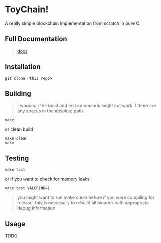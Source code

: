 # ToyChain!

A really simple blockchain implementation from scratch in pure C.

## Full Documentation
> [docs](https://angramme.github.io/toychain/index.html)

## Installation

```
git clone <this repo>
```

## Building
> ! warning : the build and test commands might not work if there are any spaces in the absolute path.
```
make
```
or clean build
```
make clean
make
```

## Testing

```
make test
```
or if you want to check for memory leaks
```
make test VALGRIND=1
```
> you might want to run make clean before if you were compiling for release. this is necessary to rebuild all binaries with appropriate debug information 

## Usage 

TODO